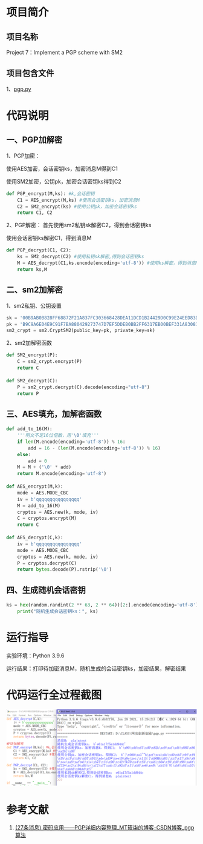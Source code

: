 # **项目**简介
## 项目名称
Project 7：Implement a PGP scheme with SM2
## 项目包含文件

1、[pgp.py](/Project%207/PGP%20scheme.py) 

# 代码说明  
## 一、PGP加解密
1、PGP加密：

使用AES加密，会话密钥ks，加密消息M得到C1

使用SM2加密，公钥pk，加密会话密钥ks得到C2
```python
def PGP_encrypt(M,ks): #k,会话密钥
    C1 = AES_encrypt(M,ks) #使用会话密钥ks，加密消息M
    C2 = SM2_encrypt(ks) #使用公钥pk，加密会话密钥ks 
    return C1, C2
```
2、PGP解密：
首先使用sm2私钥sk解密C2，得到会话密钥ks

使用会话密钥ks解密C1，得到消息M
```python
def PGP_decrypt(C1, C2):
    ks = SM2_decrypt(C2) #使用私钥sk解密,得到会话密钥ks
    M = AES_decrypt(C1,ks.encode(encoding='utf-8')) #使用ks解密，得到消息M
    return ks,M
```
## 二、sm2加解密
1、sm2私钥、公钥设置
```python
sk = '00B9AB0B828FF68872F21A837FC303668428DEA11DCD1B24429D0C99E24EED83D5'
pk = 'B9C9A6E04E9C91F7BA880429273747D7EF5DDEB0BB2FF6317EB00BEF331A83081A6994B8993F3F5D6EADDDB81872266C87C018FB4162F5AF347B483E24620207'
sm2_crypt = sm2.CryptSM2(public_key=pk, private_key=sk)
```
2、sm2加解密函数
```python
def SM2_encrypt(P):
    C = sm2_crypt.encrypt(P)
    return C 

def SM2_decrypt(C):
    P = sm2_crypt.decrypt(C).decode(encoding="utf-8")
    return P 
```
## 三、AES填充，加解密函数
```python
def add_to_16(M):
    '''明文不足16位倍数，用'\0'填充'''
    if len(M.encode(encoding='utf-8')) % 16:
        add = 16 - (len(M.encode(encoding='utf-8')) % 16)
    else:
        add = 0
    M = M + ('\0' * add)
    return M.encode(encoding='utf-8')

def AES_encrypt(M,k): 
    mode = AES.MODE_CBC
    iv = b'qqqqqqqqqqqqqqqq'
    M = add_to_16(M)
    cryptos = AES.new(k, mode, iv)
    C = cryptos.encrypt(M)
    return C

def AES_decrypt(C,k): 
    iv = b'qqqqqqqqqqqqqqqq'
    mode = AES.MODE_CBC
    cryptos = AES.new(k, mode, iv)
    P = cryptos.decrypt(C)
    return bytes.decode(P).rstrip('\0')
```
## 四、生成随机会话密钥
```python
ks = hex(random.randint(2 ** 63, 2 ** 64))[2:].encode(encoding='utf-8')
    print("随机生成会话密钥ks：", ks)
```
# 运行指导
实验环境：Python 3.9.6

运行结果：打印待加密消息M，随机生成的会话密钥ks，加密结果，解密结果

# 代码运行全过程截图

![image](/picture/Pasted%20image%2020220726161304.png)

# 参考文献
1. [(27条消息) 密码应用——PGP详细内容整理_MT筱柒的博客-CSDN博客_pgp算法](https://blog.csdn.net/qq_42248536/article/details/105805078)
